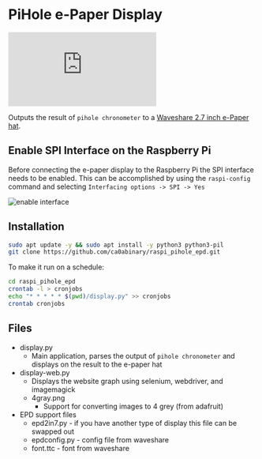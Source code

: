 # PiHole e-Paper Display

![e-paper hat image](https://www.waveshare.com/w/thumb.php?f=2.7inch-e-paper-hat-3.jpg&width=300)

Outputs the result of `pihole chronometer` to a [Waveshare 2.7 inch e-Paper hat](https://www.waveshare.com/wiki/2.7inch_e-Paper_HAT).

## Enable SPI Interface on the Raspberry Pi

Before connecting the e-paper display to the Raspberry Pi the SPI interface needs to be enabled. This can be accomplished by using the `raspi-config` command and selecting `Interfacing options -> SPI -> Yes`

![enable interface](https://www.waveshare.com/w/upload/1/1e/RPI_open_spi.png)

## Installation

```sh
sudo apt update -y && sudo apt install -y python3 python3-pil
git clone https://github.com/ca0abinary/raspi_pihole_epd.git
```

To make it run on a schedule:

```sh
cd raspi_pihole_epd
crontab -l > cronjobs
echo "* * * * * $(pwd)/display.py" >> cronjobs
crontab cronjobs
```

## Files

- display.py
  - Main application, parses the output of `pihole chronometer` and displays on the result to the e-paper hat
- display-web.py
  - Displays the website graph using selenium, webdriver, and imagemagick
  - 4gray.png
    - Support for converting images to 4 grey (from adafruit)
- EPD support files
  - epd2in7.py - if you have another type of display this file can be swapped out
  - epdconfig.py - config file from waveshare
  - font.ttc - font from waveshare
